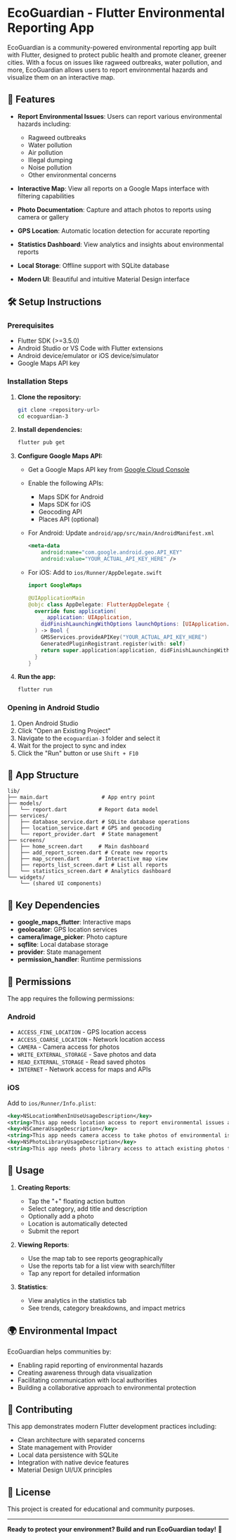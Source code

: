 # EcoGuardian - Flutter Environmental Reporting App

EcoGuardian is a community-powered environmental reporting app built with Flutter, designed to protect public health and promote cleaner, greener cities. With a focus on issues like ragweed outbreaks, water pollution, and more, EcoGuardian allows users to report environmental hazards and visualize them on an interactive map.

## 🌱 Features

- **Report Environmental Issues**: Users can report various environmental hazards including:
  - Ragweed outbreaks
  - Water pollution
  - Air pollution
  - Illegal dumping
  - Noise pollution
  - Other environmental concerns

- **Interactive Map**: View all reports on a Google Maps interface with filtering capabilities

- **Photo Documentation**: Capture and attach photos to reports using camera or gallery

- **GPS Location**: Automatic location detection for accurate reporting

- **Statistics Dashboard**: View analytics and insights about environmental reports

- **Local Storage**: Offline support with SQLite database

- **Modern UI**: Beautiful and intuitive Material Design interface

## 🛠️ Setup Instructions

### Prerequisites

- Flutter SDK (>=3.5.0)
- Android Studio or VS Code with Flutter extensions
- Android device/emulator or iOS device/simulator
- Google Maps API key

### Installation Steps

1. **Clone the repository:**
   ```bash
   git clone <repository-url>
   cd ecoguardian-3
   ```

2. **Install dependencies:**
   ```bash
   flutter pub get
   ```

3. **Configure Google Maps API:**
   - Get a Google Maps API key from [Google Cloud Console](https://console.cloud.google.com/)
   - Enable the following APIs:
     - Maps SDK for Android
     - Maps SDK for iOS
     - Geocoding API
     - Places API (optional)
   
   - For Android: Update `android/app/src/main/AndroidManifest.xml`
     ```xml
     <meta-data
         android:name="com.google.android.geo.API_KEY"
         android:value="YOUR_ACTUAL_API_KEY_HERE" />
     ```
   
   - For iOS: Add to `ios/Runner/AppDelegate.swift`
     ```swift
     import GoogleMaps
     
     @UIApplicationMain
     @objc class AppDelegate: FlutterAppDelegate {
       override func application(
         _ application: UIApplication,
         didFinishLaunchingWithOptions launchOptions: [UIApplication.LaunchOptionsKey: Any]?
       ) -> Bool {
         GMSServices.provideAPIKey("YOUR_ACTUAL_API_KEY_HERE")
         GeneratedPluginRegistrant.register(with: self)
         return super.application(application, didFinishLaunchingWithOptions: launchOptions)
       }
     }
     ```

4. **Run the app:**
   ```bash
   flutter run
   ```

### Opening in Android Studio

1. Open Android Studio
2. Click "Open an Existing Project"
3. Navigate to the `ecoguardian-3` folder and select it
4. Wait for the project to sync and index
5. Click the "Run" button or use `Shift + F10`

## 📱 App Structure

```
lib/
├── main.dart                 # App entry point
├── models/
│   └── report.dart          # Report data model
├── services/
│   ├── database_service.dart # SQLite database operations
│   ├── location_service.dart # GPS and geocoding
│   └── report_provider.dart  # State management
├── screens/
│   ├── home_screen.dart     # Main dashboard
│   ├── add_report_screen.dart # Create new reports
│   ├── map_screen.dart      # Interactive map view
│   ├── reports_list_screen.dart # List all reports
│   └── statistics_screen.dart # Analytics dashboard
└── widgets/
    └── (shared UI components)
```

## 🔧 Key Dependencies

- **google_maps_flutter**: Interactive maps
- **geolocator**: GPS location services
- **camera/image_picker**: Photo capture
- **sqflite**: Local database storage
- **provider**: State management
- **permission_handler**: Runtime permissions

## 🔐 Permissions

The app requires the following permissions:

### Android
- `ACCESS_FINE_LOCATION` - GPS location access
- `ACCESS_COARSE_LOCATION` - Network location access
- `CAMERA` - Camera access for photos
- `WRITE_EXTERNAL_STORAGE` - Save photos and data
- `READ_EXTERNAL_STORAGE` - Read saved photos
- `INTERNET` - Network access for maps and APIs

### iOS
Add to `ios/Runner/Info.plist`:
```xml
<key>NSLocationWhenInUseUsageDescription</key>
<string>This app needs location access to report environmental issues at specific locations.</string>
<key>NSCameraUsageDescription</key>
<string>This app needs camera access to take photos of environmental issues.</string>
<key>NSPhotoLibraryUsageDescription</key>
<string>This app needs photo library access to attach existing photos to reports.</string>
```

## 🎯 Usage

1. **Creating Reports**: 
   - Tap the "+" floating action button
   - Select category, add title and description
   - Optionally add a photo
   - Location is automatically detected
   - Submit the report

2. **Viewing Reports**:
   - Use the map tab to see reports geographically
   - Use the reports tab for a list view with search/filter
   - Tap any report for detailed information

3. **Statistics**:
   - View analytics in the statistics tab
   - See trends, category breakdowns, and impact metrics

## 🌍 Environmental Impact

EcoGuardian helps communities by:
- Enabling rapid reporting of environmental hazards
- Creating awareness through data visualization
- Facilitating communication with local authorities
- Building a collaborative approach to environmental protection

## 🤝 Contributing

This app demonstrates modern Flutter development practices including:
- Clean architecture with separated concerns
- State management with Provider
- Local data persistence with SQLite
- Integration with native device features
- Material Design UI/UX principles

## 📄 License

This project is created for educational and community purposes.

---

**Ready to protect your environment? Build and run EcoGuardian today!** 🌱
